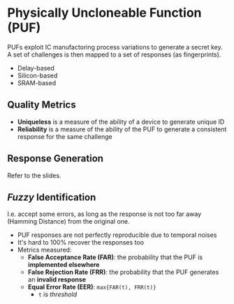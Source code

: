 # Physically Uncloneable Function (PUF)

PUFs exploit IC manufactoring process variations to generate a secret key. A set of challenges is then mapped to a set of responses (as fingerprints).

- Delay-based
- Silicon-based
- SRAM-based

## Quality Metrics

- **Uniqueless** is a measure of the ability of a device to generate unique ID
- **Reliability** is a measure of the ability of the PUF to generate a consistent response for the same challenge

## Response Generation

Refer to the slides.

## _Fuzzy_ Identification

I.e. accept some errors, as long as the response is not too far away (Hamming Distance) from the original one.

- PUF responses are not perfectly reproducible due to temporal noises
- It's hard to 100% recover the responses too
- Metrics measured:
  - **False Acceptance Rate (FAR)**: the probability that the PUF is **implemented elsewhere**
  - **False Rejection Rate (FRR)**: the probability that the PUF generates an **invalid response**
  - **Equal Error Rate (EER)**: `max{FAR(t), FRR(t)}`
    - `t` is _threshold_
